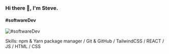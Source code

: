 ### Hi there 👋, I'm Steve.
#### #softwareDev
![#softwareDev](https://upload.wikimedia.org/wikipedia/commons/1/18/React_Native_Logo.png)


Skills: npm & Yarn package manager / Git & GitHub / TailwindCSS / REACT / JS / HTML / CSS
